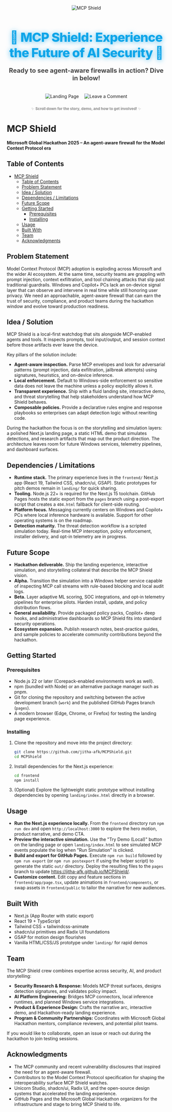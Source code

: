 <div align="center" style="margin-bottom: 2em;">
  
  <img src="assets/mcp-shield-banner.gif" alt="MCP Shield" loop=infinite/>
  
  <h1 align="center" style="font-size:2.5rem; font-weight:800; margin: 1.5em 0 0.5em 0; letter-spacing: -1px; color: #0ea5e9; text-shadow: 0 2px 16px #0ea5e9aa;">🚨 MCP Shield: Experience the Future of AI Security 🚨</h1>
  
  <p align="center" style="font-size:1.25rem; color:#444; margin-bottom:1.5em;">
    <strong>Ready to see agent-aware firewalls in action? Dive in below!</strong>
  </p>
  
  <a href="https://jitha-afk.github.io/MCPShield/" target="_blank" style="text-decoration:none;">
    <img src="https://img.shields.io/badge/🌐%20Explore%20Landing%20Page-0ea5e9?style=for-the-badge&logo=vercel&logoColor=white" alt="Landing Page" style="margin:0.5em;"/>
  </a>
  <a href="https://innovationstudio.microsoft.com/hackathons/hackathon2025/project/95945" target="_blank" style="text-decoration:none;">
    <img src="https://img.shields.io/badge/💬%20Like%20the%20Idea%3F%20Leave%20a%20Comment-0ea5e9?style=for-the-badge&logo=microsoft&logoColor=white" alt="Leave a Comment" style="margin:0.5em;"/>
  </a>
  
  <br/>
  <br/>
  <sub style="color:#888;">✨ <b>Scroll down for the story, demo, and how to get involved!</b> ✨</sub>
</div>


# MCP Shield

**Microsoft Global Hackathon 2025 – An agent-aware firewall for the Model Context Protocol era**

## Table of Contents
- [MCP Shield](#mcp-shield)
  - [Table of Contents](#table-of-contents)
  - [Problem Statement](#problem-statement)
  - [Idea / Solution](#idea--solution)
  - [Dependencies / Limitations](#dependencies--limitations)
  - [Future Scope](#future-scope)
  - [Getting Started](#getting-started)
    - [Prerequisites](#prerequisites)
    - [Installing](#installing)
  - [Usage](#usage)
  - [Built With](#built-with)
  - [Team](#team)
  - [Acknowledgments](#acknowledgments)

## Problem Statement

Model Context Protocol (MCP) adoption is exploding across Microsoft and the wider AI ecosystem. At the same time, security teams are grappling with prompt injection, context exfiltration, and tool chaining attacks that slip past traditional guardrails. Windows and Copilot+ PCs lack an on-device signal layer that can observe and intervene in real time while still honoring user privacy. We need an approachable, agent-aware firewall that can earn the trust of security, compliance, and product teams during the hackathon window and evolve toward production readiness.

## Idea / Solution

MCP Shield is a local-first watchdog that sits alongside MCP-enabled agents and tools. It inspects prompts, tool input/output, and session context before those artifacts ever leave the device.

Key pillars of the solution include:

- **Agent-aware inspection.** Parse MCP envelopes and look for adversarial patterns (prompt injection, data exfiltration, jailbreak attempts) using signatures, heuristics, and on-device inference.
- **Local enforcement.** Default to Windows-side enforcement so sensitive data does not leave the machine unless a policy explicitly allows it.
- **Transparent experience.** Ship with a fluid landing site, interactive demo, and threat storytelling that help stakeholders understand how MCP Shield behaves.
- **Composable policies.** Provide a declarative rules engine and response playbooks so enterprises can adapt detection logic without rewriting code.

During the hackathon the focus is on the storytelling and simulation layers: a polished Next.js landing page, a static HTML demo that simulates detections, and research artifacts that map out the product direction. The architecture leaves room for future Windows services, telemetry pipelines, and dashboard surfaces.

## Dependencies / Limitations

- **Runtime stack.** The primary experience lives in the `frontend/` Next.js app (React 19, Tailwind CSS, shadcn/ui, GSAP). Static prototypes for pitch demos remain in `landing/` for quick sharing.
- **Tooling.** Node.js 22+ is required for the Next.js 15 toolchain. GitHub Pages hosts the static export from the `pages` branch using a post-export script that creates a `404.html` fallback for client-side routing.
- **Platform focus.** Messaging currently centers on Windows and Copilot+ PCs where local inference hardware is available. Support for other operating systems is on the roadmap.
- **Detection maturity.** The threat detection workflow is a scripted simulation today. Real-time MCP interception, policy enforcement, installer delivery, and opt-in telemetry are in progress.

## Future Scope

- **Hackathon deliverable.** Ship the landing experience, interactive simulation, and storytelling collateral that describe the MCP Shield vision.
- **Alpha.** Transition the simulation into a Windows helper service capable of inspecting MCP call streams with rule-based blocking and local audit logs.
- **Beta.** Layer adaptive ML scoring, SOC integrations, and opt-in telemetry pipelines for enterprise pilots. Harden install, update, and policy distribution flows.
- **General availability.** Provide packaged policy packs, Copilot+ deep hooks, and administrative dashboards so MCP Shield fits into standard security operations.
- **Ecosystem expansion.** Publish research notes, best-practice guides, and sample policies to accelerate community contributions beyond the hackathon.

## Getting Started

### Prerequisites

- Node.js 22 or later (Corepack-enabled environments work as well).
- npm (bundled with Node) or an alternative package manager such as pnpm.
- Git for cloning the repository and switching between the active development branch (`work`) and the published GitHub Pages branch (`pages`).
- A modern browser (Edge, Chrome, or Firefox) for testing the landing page experience.

### Installing

1. Clone the repository and move into the project directory:
   ```bash
   git clone https://github.com/jitha-afk/MCPShield.git
   cd MCPShield
   ```
2. Install dependencies for the Next.js experience:
   ```bash
   cd frontend
   npm install
   ```
3. (Optional) Explore the lightweight static prototype without installing dependencies by opening `landing/index.html` directly in a browser.

## Usage

- **Run the Next.js experience locally.** From the `frontend` directory run `npm run dev` and open `http://localhost:3000` to explore the hero motion, product narrative, and demo CTA.
- **Preview the interactive simulation.** Use the "Try Demo (Local)" button on the landing page or open `landing/index.html` to see simulated MCP events populate the log when "Run Simulation" is clicked.
- **Build and export for GitHub Pages.** Execute `npm run build` followed by `npm run export` (or `npm run postexport` if using the helper script) to generate the static `out/` directory. Deploy the resulting files to the `pages` branch to update https://jitha-afk.github.io/MCPShield/.
- **Customize content.** Edit copy and feature sections in `frontend/app/page.tsx`, update animations in `frontend/components`, or swap assets in `frontend/public` to tailor the narrative for new audiences.

## Built With

- Next.js (App Router with static export)
- React 19 + TypeScript
- Tailwind CSS + tailwindcss-animate
- shadcn/ui primitives and Radix UI foundations
- GSAP for motion design flourishes
- Vanilla HTML/CSS/JS prototype under `landing/` for rapid demos

## Team

The MCP Shield crew combines expertise across security, AI, and product storytelling:

- **Security Research & Response:** Models MCP threat surfaces, designs detection signatures, and validates policy impact.
- **AI Platform Engineering:** Bridges MCP connectors, local inference runtimes, and planned Windows service integrations.
- **Product & Experience Design:** Crafts the narrative arc, interactive demo, and Hackathon-ready landing experience.
- **Program & Community Partnerships:** Coordinates with Microsoft Global Hackathon mentors, compliance reviewers, and potential pilot teams.

If you would like to collaborate, open an issue or reach out during the hackathon to join testing sessions.

## Acknowledgments

- The MCP community and recent vulnerability disclosures that inspired the need for an agent-aware firewall.
- Contributors to the Model Context Protocol specification for shaping the interoperability surface MCP Shield watches.
- Unicorn Studio, shadcn/ui, Radix UI, and the open-source design systems that accelerated the landing experience.
- GitHub Pages and the Microsoft Global Hackathon organizers for the infrastructure and stage to bring MCP Shield to life.

